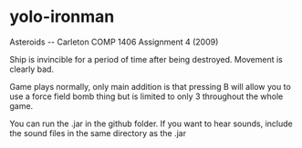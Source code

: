 yolo-ironman
============

Asteroids -- Carleton COMP 1406 Assignment 4 (2009)

Ship is invincible for a period of time after being destroyed.
Movement is clearly bad.

Game plays normally, only main addition is that pressing B will allow you to use a force field bomb thing
but is limited to only 3 throughout the whole game.	

You can run the .jar in the github folder. If you want to hear sounds, include the sound files in the 
same directory as the .jar		


